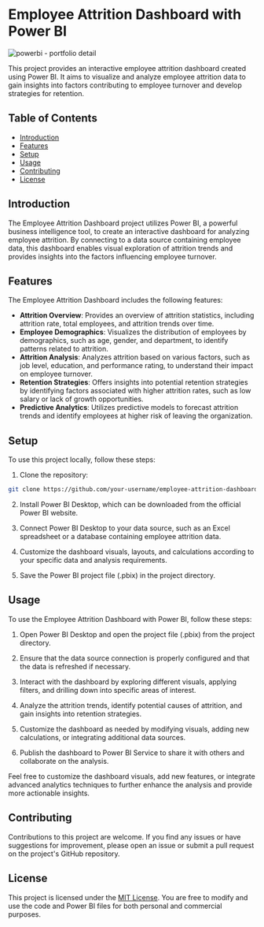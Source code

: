 # Employee Attrition Dashboard with Power BI

![powerbi - portfolio detail](https://user-images.githubusercontent.com/98437584/236605953-3d9e72a7-61df-4dcc-acff-2614bfce9afa.png)

This project provides an interactive employee attrition dashboard created using Power BI. It aims to visualize and analyze employee attrition data to gain insights into factors contributing to employee turnover and develop strategies for retention.

## Table of Contents

- [Introduction](#introduction)
- [Features](#features)
- [Setup](#setup)
- [Usage](#usage)
- [Contributing](#contributing)
- [License](#license)

## Introduction

The Employee Attrition Dashboard project utilizes Power BI, a powerful business intelligence tool, to create an interactive dashboard for analyzing employee attrition. By connecting to a data source containing employee data, this dashboard enables visual exploration of attrition trends and provides insights into the factors influencing employee turnover.

## Features

The Employee Attrition Dashboard includes the following features:

- **Attrition Overview**: Provides an overview of attrition statistics, including attrition rate, total employees, and attrition trends over time.
- **Employee Demographics**: Visualizes the distribution of employees by demographics, such as age, gender, and department, to identify patterns related to attrition.
- **Attrition Analysis**: Analyzes attrition based on various factors, such as job level, education, and performance rating, to understand their impact on employee turnover.
- **Retention Strategies**: Offers insights into potential retention strategies by identifying factors associated with higher attrition rates, such as low salary or lack of growth opportunities.
- **Predictive Analytics**: Utilizes predictive models to forecast attrition trends and identify employees at higher risk of leaving the organization.

## Setup

To use this project locally, follow these steps:

1. Clone the repository:

```bash
git clone https://github.com/your-username/employee-attrition-dashboard.git
```

2. Install Power BI Desktop, which can be downloaded from the official Power BI website.

3. Connect Power BI Desktop to your data source, such as an Excel spreadsheet or a database containing employee attrition data.

4. Customize the dashboard visuals, layouts, and calculations according to your specific data and analysis requirements.

5. Save the Power BI project file (.pbix) in the project directory.

## Usage

To use the Employee Attrition Dashboard with Power BI, follow these steps:

1. Open Power BI Desktop and open the project file (.pbix) from the project directory.

2. Ensure that the data source connection is properly configured and that the data is refreshed if necessary.

3. Interact with the dashboard by exploring different visuals, applying filters, and drilling down into specific areas of interest.

4. Analyze the attrition trends, identify potential causes of attrition, and gain insights into retention strategies.

5. Customize the dashboard as needed by modifying visuals, adding new calculations, or integrating additional data sources.

6. Publish the dashboard to Power BI Service to share it with others and collaborate on the analysis.

Feel free to customize the dashboard visuals, add new features, or integrate advanced analytics techniques to further enhance the analysis and provide more actionable insights.

## Contributing

Contributions to this project are welcome. If you find any issues or have suggestions for improvement, please open an issue or submit a pull request on the project's GitHub repository.

## License

This project is licensed under the [MIT License](LICENSE). You are free to modify and use the code and Power BI files for both personal and commercial purposes.
